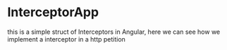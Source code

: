 # InterceptorApp

this is a simple struct of Interceptors in Angular, here we can see how we implement a interceptor in a http petition

